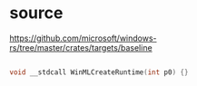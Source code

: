 # source

<https://github.com/microsoft/windows-rs/tree/master/crates/targets/baseline>

```c

void __stdcall WinMLCreateRuntime(int p0) {}

```
